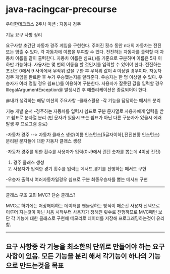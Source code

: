 # java-racingcar-precourse

우아한테크코스 2주차 미션 : 자동차 경주

기능 요구 사항 정리 

요구사항
초간단 자동차 경주 게임을 구현한다.
주어진 횟수 동안 n대의 자동차는 전진 또는 멈출 수 있다.
각 자동차에 이름을 부여할 수 있다. 전진하는 자동차를 출력할 때 자동차 이름을 같이 출력한다.
자동차 이름은 쉼표(,)를 기준으로 구분하며 이름은 5자 이하만 가능하다.
사용자는 몇 번의 이동을 할 것인지를 입력할 수 있어야 한다.
전진하는 조건은 0에서 9 사이에서 무작위 값을 구한 후 무작위 값이 4 이상일 경우이다.
자동차 경주 게임을 완료한 후 누가 우승했는지를 알려준다. 우승자는 한 명 이상일 수 있다.
우승자가 여러 명일 경우 쉼표(,)를 이용하여 구분한다.
사용자가 잘못된 값을 입력할 경우 IllegalArgumentException을 발생시킨 후 애플리케이션은 종료되어야 한다.

@내가 생각하는 해당 미션의 주요사항
-클래스활용
-각 기능을 담당하는 메서드 분리


기능 개발 순서
-경주하는 자동차를 입력시 쉼표로 구분
문자열로 사용자에게 입력을 받고 쉼표로 분자열 분리
(빈 문자가 있을시 또는 쉼표가 아닌 다른 구분자가 있을시 에러 발생 후 프로그램 종료)

-자동차 경주 --> 자동차 클래스 생성(이름 인스턴스[5글자이하],전진현황 인스턴스)
분리된 문자들에 대한 자동차 클래스 생성

-자동차 경주를 위한 횟수를 사용자가 입력(0~9에서 랜던 숫자를 뽑는데 4이상 전진)
1. 경주 클래스 생성
2. 사용자가 입력한 경기 횟수를 입력는 메서드,경기를 진행하는 메서드 구현

-우숭자 출력시 여러자동차일경우 쉼표로 구분
최종우승자를 뽑는 메서드 구현


------------------------------------------------------------------------------------------------

클래스 구조 고민 
MVC? 단순 클래스?

MVC로 하기에는 저장해야하는 데이터를 핸들링하는 방식이 매순간 사용자 선택으로 이루어 지는것이 아닌 처음 시작부터 사용자가 정해진 횟수로 진행하므로 MVC패턴 보단 각 기능에 대한 클래스로 구현해 메모리로 데이터를 저장해 프로그래밍하는것이 유리함.

------------------------------------------------------------------------------------------------
요구 사항중 각 기능을 최소한의 단위로 만들어야 하는 요구사항이 있음.
모든 기능을 분리 해서 각기능이 하나의 기능으로 만드는것을 목표
------------------------------------------------------------------------------------------------

































